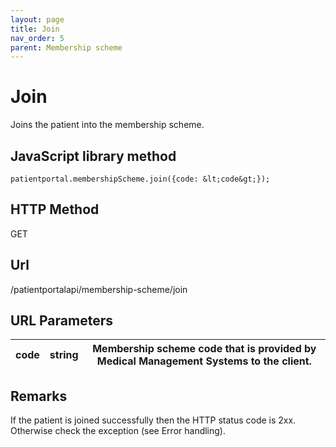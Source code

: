 ```yaml
---
layout: page
title: Join
nav_order: 5
parent: Membership scheme
---
```


# Join

Joins the patient into the membership scheme.

## JavaScript library method

```
patientportal.membershipScheme.join({code: &lt;code&gt;});
```

## HTTP Method

GET

## ****Url****

/patientportalapi/membership-scheme/join

## URL Parameters

| code | string | Membership scheme code that is provided by Medical Management Systems to the client. |
| --- | --- | --- |

## Remarks

If the patient is joined successfully then the HTTP status code is 2xx. Otherwise check the exception (see Error handling).
